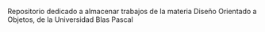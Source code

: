 Repositorio dedicado a almacenar trabajos de la materia Diseño Orientado a Objetos, de la Universidad Blas Pascal